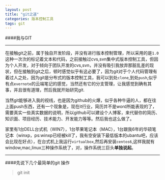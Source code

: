 ```yaml
---
layout: post
title: "git之道"
categories: 版本控制工具
tags: git
---
```


####我与GIT
******
在接触git之前，属于独自开发阶段，并没有进行版本控制管理，所以采用的是`1.0`这种一次次的标记着文本和代码，之前接触过cvs,svn集中式版本控制工具，但因为个人开发，对于倾向于团队开发的cvs,svn，并没有吸引我放弃那脏乱差的现状，但在接触到git之后，顿时感觉似乎有这必要了，因为git对于个人代码管理有着过人之处，因为git是分布式的版本控制工具，我可以到处`clone`,到处`push`,似乎有点`evernote`的云端笔记的感觉，当然还有它的分支管理，让我感觉到确有其事，并且很有道理，然后我就开始研究git.

当然git能够进入我的视线，也是因为github的火爆，似乎各种牛逼的人，都在往上面push东西，还有一个现象是，现在it行业，简历并不是word所能表现的了，需要真实一些真实数据的说明，所以github可以建设个人博客，来代替你的简历、知识面、项目经历、技术能力、开发能力等等。然后我也这么做了。

家里有1台DELL台式机（WIN7），1台苹果笔记本（MAC），1台跟我6年的华硕笔记本（winxp，ps:winxp已经被kill了，我有空安装下最低版本的ubantu吧，应该会比现在好点），在台式机上我运行`virtualbox`,然后再安装`centos6`,这样我就有window,mac,linux三种操作系统了，对，操作系统三巨头**单独说起**。
*******

####先说下几个最简单的git 操作
>git init
